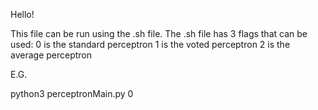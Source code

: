 Hello!

This file can be run using the .sh file. The .sh file has 3 flags that can be used:
0 is the standard perceptron 
1 is the voted perceptron
2 is the average perceptron

E.G.

python3 perceptronMain.py 0

